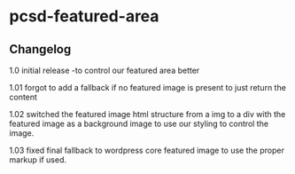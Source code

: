 # pcsd-featured-area

## Changelog

1.0
initial release
-to control our featured area better

1.01
forgot to add a fallback if no featured image is present to just return the content

1.02
switched the featured image html structure from a img to a div with the featured image as a background image to use our styling to control the image.

1.03
fixed final fallback to wordpress core featured image to use the proper markup if used.